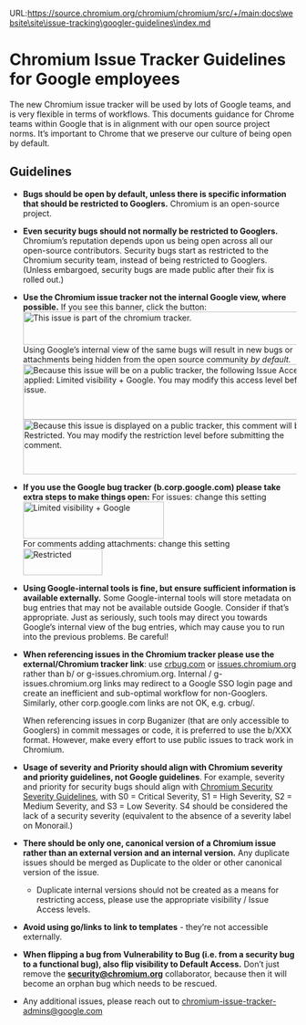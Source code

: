 URL:https://source.chromium.org/chromium/chromium/src/+/main:docs\website\site\issue-tracking\googler-guidelines\index.md

# Chromium Issue Tracker Guidelines for Google employees

The new Chromium issue tracker will be used by lots of Google teams, and is very
flexible in terms of workflows. This documents guidance for Chrome teams within
Google that is in alignment with our open source project norms. It’s important
to Chrome that we preserve our culture of being open by default.

## Guidelines

- **Bugs should be open by default, unless there is specific information that
  should be restricted to Googlers.**
  Chromium is an open-source project.

- **Even security bugs should not normally be restricted to Googlers.**
  Chromium’s reputation depends upon us being open across all our open-source
  contributors. Security bugs start as restricted to the Chromium security team,
  instead of being restricted to Googlers. (Unless embargoed, security bugs are
  made public after their fix is rolled out.)

- **Use the Chromium issue tracker not the internal Google view, where
 possible.** If you see this banner, click the button:\
  <img src="banner.png" alt="This issue is part of the chromium tracker." width=770 height=58>\
 Using Google’s internal view of the same bugs will result in new bugs or
 attachments being hidden from the open source community _by default._\
  <img src="access-warning1.png" alt="Because this issue will be on a public tracker, the following Issue Access Limit will be applied: Limited visibility + Google. You may modify this access level before creating the issue." width=603 height=97>\
  <img src="access-warning2.png" alt="Because this issue is displayed on a public tracker, this comment will be Restricted. You may modify the restriction level before submitting the comment." width=504 height=96>

- **If you use the Google bug tracker (b.corp.google.com) please take extra
  steps to make things open:** For issues: change this setting\
  <img src="issue-access.png" alt="Limited visibility + Google" width=247 height=65>\
  For comments adding attachments: change this setting \
  <img src="attachment-access.png" alt="Restricted" width=139 height=47>

- **Using Google-internal tools is fine, but ensure sufficient information is
  available externally.** Some Google-internal tools will store metadata on bug
  entries that may not be available outside Google. Consider if that’s
  appropriate. Just as seriously, such tools may direct you towards Google’s
  internal view of the bug entries, which may cause you to run into the previous
  problems. Be careful!

- **When referencing issues in the Chromium tracker please use the external/Chromium tracker link**:
  use [crbug.com](https://crbug.com) or [issues.chromium.org](https://issues.chromium.org)
  rather than b/ or g-issues.chromium.org. Internal / g-issues.chromium.org
  links may redirect to a Google SSO login page and create an inefficient
  and sub-optimal workflow for non-Googlers. Similarly, other
  corp.google.com links are not OK, e.g. crbug/.

  When referencing issues in corp Buganizer (that are only accessible to
  Googlers) in commit messages or code, it is preferred to use the b/XXX format.
  However, make every effort to use public issues to track work in Chromium.

- **Usage of severity and Priority should align with Chromium severity and
  priority guidelines, not Google guidelines**. For example, severity and
  priority for security bugs should align with [Chromium Security Severity
  Guidelines](https://chromium.googlesource.com/chromium/src/+/main/docs/security/severity-guidelines.md),
  with S0 = Critical Severity, S1 = High Severity, S2 = Medium Severity, and S3
  = Low Severity. S4 should be considered the lack of a security severity
  (equivalent to the absence of a severity label on Monorail.)

- **There should be only one, canonical version of a Chromium issue rather than
  an external version and an internal version.** Any duplicate issues should be
  merged as Duplicate to the older or other canonical version of the issue.

  - Duplicate internal versions should not be created as a means for restricting
    access, please use the appropriate visibility / Issue Access levels.

- **Avoid using go/links to link to templates** - they’re not accessible
  externally.

- **When flipping a bug from Vulnerability to Bug (i.e. from a security bug to a
  functional bug), also flip visibility to Default Access.** Don’t just remove
  the [**security@chromium.org**](mailto:security@chromium.org) collaborator,
  because then it will become an orphan bug which needs to be rescued.

- Any additional issues, please reach out to
[chromium-issue-tracker-admins@google.com](mailto:chromium-issue-tracker-admins@google.com)
